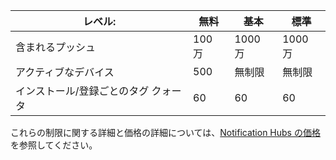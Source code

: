 
| レベル: | 無料 | 基本 | 標準 |
| --- | --- | --- | --- |
| 含まれるプッシュ |100 万 |1000 万 |1000 万 |
| アクティブなデバイス |500 |無制限 |無制限 |
| インストール/登録ごとのタグ クォータ |60 |60 |60 |

これらの制限に関する詳細と価格の詳細については、[Notification Hubs の価格](https://azure.microsoft.com/pricing/details/notification-hubs/)を参照してください。

<!---HONumber=AcomDC_0713_2016-->